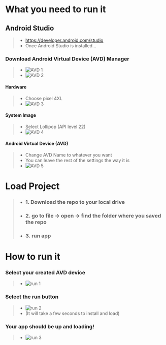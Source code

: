 
# What you need to run it

## Android Studio
> - https://developer.android.com/studio <br/>
> - Once Android Studio is installed...

### Download Android Virtual Device (AVD) Manager 
> - ![AVD 1](https://user-images.githubusercontent.com/47760438/110179010-54d9d480-7dd5-11eb-9ffe-8f3600bcba87.PNG)
> - ![AVD 2](https://user-images.githubusercontent.com/47760438/110179024-60c59680-7dd5-11eb-86bb-46c4a60fd9e7.PNG)

#### Hardware
> - Choose pixel 4XL<br/>
> - ![AVD 3](https://user-images.githubusercontent.com/47760438/110179062-70dd7600-7dd5-11eb-82fd-6da8a2841001.PNG)

#### System Image
> - Select Lollipop (API level 22)<br/>
> - ![AVD 4](https://user-images.githubusercontent.com/47760438/110179134-8c488100-7dd5-11eb-8d15-fd60ce5daede.PNG)

#### Android Virtual Device (AVD)
> - Change AVD Name to whatever you want<br/>
> - You can leave the rest of the settings the way it is<br/>
> - ![AVD 5](https://user-images.githubusercontent.com/47760438/110179147-8fdc0800-7dd5-11eb-844e-c3a529eea40b.PNG)

# Load Project

> - ### 1. Download the repo to your local drive
> - ### 2. go to file -> open -> find the folder where you saved the repo 
> - ### 3. run app

# How to run it
### Select your created AVD device
> - ![run 1](https://user-images.githubusercontent.com/47760438/110179617-5eb00780-7dd6-11eb-8b74-ed7a2d94cb93.PNG)
### Select the run button
> - ![run 2](https://user-images.githubusercontent.com/47760438/110179618-5f489e00-7dd6-11eb-8df1-1e7ccbd0b1dd.PNG)<br/>
> - (It will take a few seconds to install and load)<br/>
### Your app should be up and loading!
> - ![run 3](https://user-images.githubusercontent.com/47760438/110179621-5fe13480-7dd6-11eb-85a6-6f86b6bec984.PNG)


